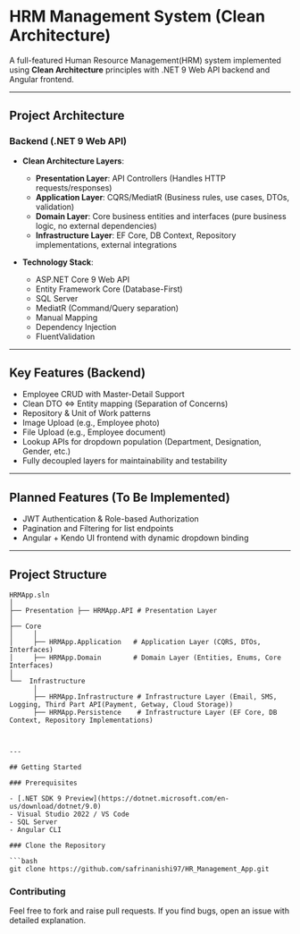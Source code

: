 # HRM Management System (Clean Architecture)

A full-featured Human Resource Management(HRM) system implemented using **Clean Architecture** principles with .NET 9 Web API backend and Angular frontend.

---

## Project Architecture

### Backend (.NET 9 Web API)

- **Clean Architecture Layers**:

  - **Presentation Layer**: API Controllers (Handles HTTP requests/responses)
  - **Application Layer**: CQRS/MediatR (Business rules, use cases, DTOs, validation)
  - **Domain Layer**: Core business entities and interfaces (pure business logic, no external dependencies)
  - **Infrastructure Layer**: EF Core, DB Context, Repository implementations, external integrations

- **Technology Stack**:
  - ASP.NET Core 9 Web API
  - Entity Framework Core (Database-First)
  - SQL Server
  - MediatR (Command/Query separation)
  - Manual Mapping
  - Dependency Injection
  - FluentValidation

---

## Key Features (Backend)

- Employee CRUD with Master-Detail Support
- Clean DTO <=> Entity mapping (Separation of Concerns)
- Repository & Unit of Work patterns
- Image Upload (e.g., Employee photo)
- File Upload (e.g., Employee document)
- Lookup APIs for dropdown population (Department, Designation, Gender, etc.)
- Fully decoupled layers for maintainability and testability

---

## Planned Features (To Be Implemented)

- JWT Authentication & Role-based Authorization
- Pagination and Filtering for list endpoints
- Angular + Kendo UI frontend with dynamic dropdown binding

---

## Project Structure

```plaintext
HRMApp.sln
│
├── Presentation ├── HRMApp.API # Presentation Layer
│             
├── Core
│     │
│     ├── HRMApp.Application   # Application Layer (CQRS, DTOs, Interfaces)
│     ├── HRMApp.Domain        # Domain Layer (Entities, Enums, Core Interfaces)
│     
└──  Infrastructure
      │
      ├── HRMApp.Infrastructure # Infrastructure Layer (Email, SMS, Logging, Third Part API(Payment, Getway, Cloud Storage))
      ├── HRMApp.Persistence    # Infrastructure Layer (EF Core, DB Context, Repository Implementations)
      


---

## Getting Started

### Prerequisites

- [.NET SDK 9 Preview](https://dotnet.microsoft.com/en-us/download/dotnet/9.0)
- Visual Studio 2022 / VS Code
- SQL Server
- Angular CLI

### Clone the Repository

```bash
git clone https://github.com/safrinanishi97/HR_Management_App.git
```

### Contributing

Feel free to fork and raise pull requests. If you find bugs, open an issue with detailed explanation.

